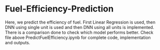 # Fuel-Efficiency-Prediction
Here, we predict the efficiency of fuel. First Linear Regression is used, then DNN using single unit is used and then DNN using all units is implemented. There is a comparison done to check which model performs better. Check file above PredictFuelEfficiency.ipynb for complete code, implementation and outputs.
